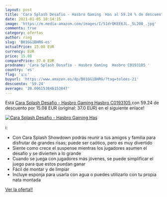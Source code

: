 ```yaml
---
layout: post
title: 'Cara Splash Desafio - Hasbro Gaming  Has al 59.24 % de descuento'
date: 2021-01-05 10:14:15
image: 'https://m.media-amazon.com/images/I/51drQKEE6JL._SL200_.jpg'
comments: true
category: ofertas
author: ring
slug: 'B01GG1BHRG-es'
actualPrice: 15.08 EUR
currency: EUR
price: 15.08
comparePrice: 37.0 EUR
prodname: 'Cara Splash Desafio - Hasbro Gaming  Hasbro C0193105 '
country: 'es'
flag: '🇪🇸'
buyurl: 'https://www.amazon.es/dp/B01GG1BHRG/?tag=tolees-21'
descuento: '59.24'
average: '20.006153846153847'
---
```


Está [Cara Splash Desafio - Hasbro Gaming  Hasbro C0193105 ](https://www.amazon.es/dp/B01GG1BHRG/?tag=tolees-21) con 59.24 de descuento por 15.08 EUR (original: 37.0 EUR) en el siguiente enlace!

[![Cara Splash Desafio - Hasbro Gaming  Has](https://m.media-amazon.com/images/I/51drQKEE6JL._SL200_.jpg)](https://www.amazon.es/dp/B01GG1BHRG/?tag=tolees-21)

ℹ️:

- Con Cara Splash Showdown podrás reunir a tus amigos y familia para disfrutar de grandes risas; puede ser caótico, pero es muy divertido
- Siente como crece el suspense mientras los jugadores asumen el desafío y se divierten a lo grande
- Cuando se juega con jugadores más jóvenes, se puede simplificar el juego para que estos puedan ganar
- Fácil de montar y de limpiar
- Incluye esponja para usarla con agua o puedes utilizarlo con tu propia nata montada

[Ver la oferta!!](https://www.amazon.es/dp/B01GG1BHRG/?tag=tolees-21)
